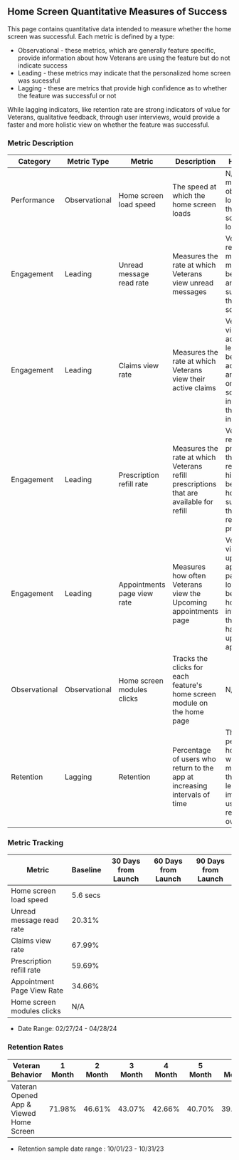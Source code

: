 ## Home Screen Quantitative Measures of Success
This page contains quantitative data intended to measure whether the home screen was successful. Each metric is defined by a type:
* Observational - these metrics, which are generally feature specific, provide information about how Veterans are using the feature but do not indicate success
* Leading - these metrics may indicate that the personalized home screen was sucessful
* Lagging - these are metrics that provide high confidence as to whether the feature was successful or not

While lagging indicators, like retention rate are strong indicators of value for Veterans, qualitative feedback, through user interviews, would provide a faster and more holistic view on whether the feature was successful.

### Metric Description

|Category | Metric Type| Metric | Description | Hypothesis | Numerator | Denominator 
| -------- | -------- | ---------- | ---------- | ---------- | -------| -------|
|Performance | Observational | Home screen load speed | The speed at which the home screen loads | N/A - this metrics is to observe how long it takes the home screen to load.|# of seconds for the home screen to load|N/A|
|Engagement|Leading|Unread message read rate|Measures the rate at which Veterans view unread messages|Veterans read unread messages more often because they are being surfaced on the home screen|# of sessions where Veteran has unread messages AND views them|# of sessions where Veteran has unread messages|
|Engagement|Leading|Claims view rate|Measures the rate at which Veterans view their active claims|Veterans view their active claims less often because their active claims are surfaced on the home screen which indicates they are still in progress.|# of sessions where the Veteran has an active claim AND views the active claims page|# of sessions where the Veteran has an active claim|
|Engagement|Leading|Prescription refill rate|Measures the rate at which Veterans refill prescriptions that are available for refill|Veterans refill prescriptions, that can be refilled, at a higher rate because the home screen surfaces that there are refillable prescriptions.|# sessions where prescriptions refilled AND prescription is refilled |# of sessions where a prescription can be refilled |
|Engagement|Leading|Appointments page view rate|Measures how often Veterans view the Upcoming appointments page|Veterans will view the upcoming appointments page at a lower rate because the home screen informs them that they have upcoming appointments|# sessions where the Veteran has an upcoming appointment AND views the upcoming appointments page|# of sessions where the Veteran has an upcoming appointment|
|Observational|Observational|Home screen modules clicks|Tracks the clicks for each feature's home screen module on the home page|N/A|Home screen module clicks|N/A|
|Retention|Lagging|Retention |Percentage of users who return to the app at increasing intervals of time |The personalized home screen will surface more value to the app leading to improved user retention over time|||

### Metric Tracking

| Metric | Baseline | 30 Days from Launch | 60 Days from Launch | 90 Days from Launch |
| -------- | -------- | ---------- | -----------------| -----------------| 
|Home screen load speed|5.6 secs||||
|Unread message read rate|20.31%||||
|Claims view rate|67.99%||||
|Prescription refill rate|59.69%||||
|Appointment Page View Rate|34.66%|||
|Home screen modules clicks|N/A||||

* Date Range: 02/27/24 - 04/28/24

### Retention Rates 

| Veteran Behavior | 1 Month | 2 Month | 3 Month | 4 Month| 5 Month | 6 Month |
| -------- | -------- | ---------- | ----------------- | -----------------| ----------- | --------- |
| Vateran Opened App & Viewed Home Screen | 71.98% | 46.61% | 43.07% | 42.66% | 40.70% | 39.09% ||||



* Retention sample date range : 10/01/23 - 10/31/23 
